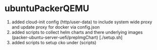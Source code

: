 # ubuntuPackerQEMU

1. added cloud-init config (http/user-data) to include system wide proxy and update proxy for docker via config.json
2. added scripts to collect helm charts and there underlying images (packer-ubuntu-server-uefi/prepImgChart) [./setup.sh]
3. added scripts to setup cko under (scripts)



